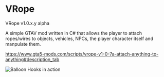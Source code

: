 # VRope

VRope v1.0.x.y alpha

A simple GTAV mod written in C# that allows the player to attach ropes/wires to objects, vehicles, NPCs, the player character itself and manpulate them.

https://www.gta5-mods.com/scripts/vrope-v1-0-7a-attach-anything-to-anything#description_tab

![Balloon Hooks in action](https://img.gta5-mods.com/q95/images/vrope-v1-0-7a-attach-anything-to-anything/3cece8-ss2.jpg)
